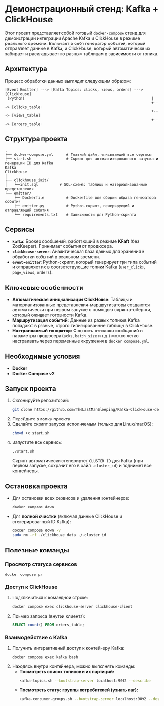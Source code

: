 # Демонстрационный стенд: Kafka + ClickHouse

Этот проект представляет собой готовый `docker-compose` стенд для демонстрации интеграции Apache Kafka и ClickHouse в режиме реального времени. Включает в себя генератор событий, который отправляет данные в Kafka, и ClickHouse, который автоматически их забирает и раскладывает по разным таблицам в зависимости от топика.

## Архитектура

Процесс обработки данных выглядит следующим образом:

```
[Event Emitter] ---> [Kafka Topics: clicks, views, orders] ---> [ClickHouse]
 (Python)                                                          |
                                                                   +---> [clicks_table]
                                                                   +---> [views_table]
                                                                   +---> [orders_table]
```
## Структура проекта

```
.
├── docker-compose.yml      # Главный файл, описывающий все сервисы
├── start.sh                # Скрипт для автоматизированного запуска и генерации ID для Kafka
Kafka
ClickHouse
│
├── clickhouse_init/
│   └──init.sql          # SQL-схема: таблицы и материализованные представления
└── emitter/
    ├── Dockerfile          # Dockerfile для сборки образа генератора событий
    ├── emitter.py          # Python-скрипт, генерирующий и отправляющий события
    └── requirements.txt    # Зависимости для Python-скрипта
```


## Сервисы

  * **`kafka`**: Брокер сообщений, работающий в режиме **KRaft** (без ZooKeeper). Принимает события от продюсера.
  * **`clickhouse-server`**: Аналитическая база данных для хранения и обработки событий в реальном времени.
  * **`event-emitter`**: Python-скрипт, который генерирует три типа событий и отправляет их в соответствующие топики Kafka (`user_clicks`, `page_views`, `orders`).

## Ключевые особенности

  * **Автоматическая инициализация ClickHouse**: Таблицы и материализованные представления-маршрутизаторы создаются автоматически при первом запуске с помощью скрипта-обертки, который ожидает готовности Kafka.
  * **Маршрутизация событий**: Данные из разных топиков Kafka попадают в разные, строго типизированные таблицы в ClickHouse.
  * **Настраиваемый генератор**: Скорость отправки сообщений и параметры продюсера (`acks`, `batch_size` и т.д.) можно легко настраивать через переменные окружения в `docker-compose.yml`.

## Необходимые условия

  * **Docker**
  * **Docker Compose v2** 

## Запуск проекта

1.  Склонируйте репозиторий:
    ```bash
    git clone https://github.com/TheLastManSleeping/Kafka-ClickHouse-demo.git
    ```
2.  Перейдите в папку проекта
3.  Сделайте скрипт запуска исполняемым (только для Linux/macOS):
    ```bash
    chmod +x start.sh
    ```
4.  Запустите все сервисы:
    ```bash
    ./start.sh
    ```
    Скрипт автоматически сгенерирует `CLUSTER_ID` для Kafka (при первом запуске, сохранит его в файл `.cluster_id`) и поднимет все контейнеры.

## Остановка проекта

  * Для остановки всех сервисов и удаления контейнеров:
    ```bash
    docker compose down
    ```
  * Для **полной очистки** (включая данные ClickHouse и сгенерированный ID Kafka):
    ```bash
    docker compose down -v
    sudo rm -rf ./clickhouse_data ./.cluster_id
    ```

## Полезные команды

### Просмотр статуса сервисов

```bash
docker compose ps
```

### Доступ к ClickHouse

1.  Подключиться к командной строке:
    ```bash
    docker compose exec clickhouse-server clickhouse-client
    ```
2.  Пример запроса (внутри клиента):
    ```sql
    SELECT count() FROM orders_table;
    ```

### Взаимодействие с Kafka

1.  Получить интерактивный доступ к контейнеру Kafka:
    ```bash
    docker compose exec kafka bash
    ```
2.  Находясь внутри контейнера, можно выполнять команды:
      * **Посмотреть список топиков и их партиций:**
        ```bash
        kafka-topics.sh --bootstrap-server localhost:9092 --describe
        ```
      * **Посмотреть статус группы потребителей (узнать лаг):**
        ```bash
        kafka-consumer-groups.sh --bootstrap-server localhost:9092 --describe --group clickhouse_router_group
        ```


